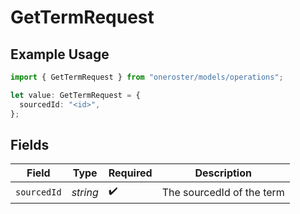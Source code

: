 # GetTermRequest

## Example Usage

```typescript
import { GetTermRequest } from "oneroster/models/operations";

let value: GetTermRequest = {
  sourcedId: "<id>",
};
```

## Fields

| Field                     | Type                      | Required                  | Description               |
| ------------------------- | ------------------------- | ------------------------- | ------------------------- |
| `sourcedId`               | *string*                  | :heavy_check_mark:        | The sourcedId of the term |